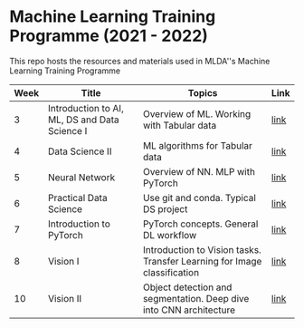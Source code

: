 # Machine Learning Training Programme (2021 - 2022)

This repo hosts the resources and materials used in MLDA''s Machine Learning Training Programme

Week | Title | Topics | Link
-----|-------|--------|------
3 | Introduction to AI, ML, DS and Data Science I | Overview of ML. Working with Tabular data | [link](Week%203/Introduction%20and%20Data%20Science%20I.md)
4 | Data Science II | ML algorithms for Tabular data | [link](Week%204/Data%20Science%20II.md)
5 | Neural Network | Overview of NN. MLP with PyTorch | [link](Week%205/Neural%20Network.md)
6 | Practical Data Science | Use git and conda. Typical DS project | [link](Week%206/Practical%20Data%20Science.md)
7 | Introduction to PyTorch | PyTorch concepts. General DL workflow | [link](Week%207/Introduction%20to%20PyTorch.md)
8 | Vision I | Introduction to Vision tasks. Transfer Learning for Image classification | [link](Week%208/Introduction%20to%20Vision%20tasks.md)
10 | Vision II | Object detection and segmentation. Deep dive into CNN architecture | [link](Week%2010/Intermediate%20Vision%20models.md)
